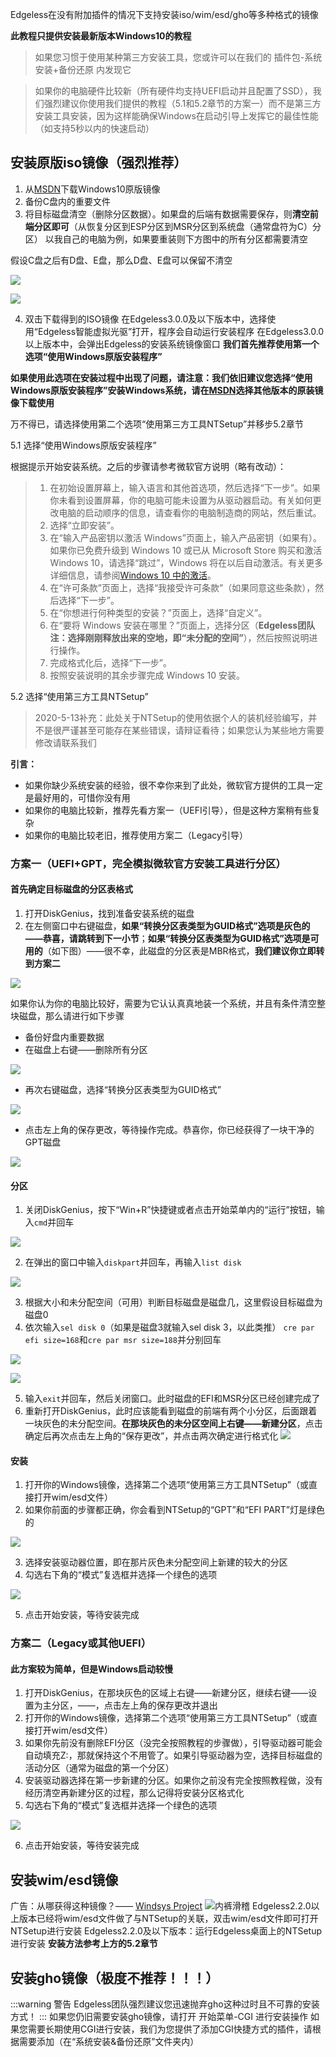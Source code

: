 Edgeless在没有附加插件的情况下支持安装iso/wim/esd/gho等多种格式的镜像

**此教程只提供安装最新版本Windows10的教程**

> 如果您习惯于使用某种第三方安装工具，您或许可以在我们的 插件包-系统安装+备份还原 内发现它

> 如果你的电脑硬件比较新（所有硬件均支持UEFI启动并且配置了SSD），我们强烈建议你使用我们提供的教程（5.1和5.2章节的方案一）而不是第三方安装工具安装，因为这样能确保Windows在启动引导上发挥它的最佳性能（如支持5秒以内的快速启动）


## 安装原版iso镜像（强烈推荐）

1. 从[MSDN](https://next.itellyou.cn/Original/Index)下载Windows10原版镜像
2. 备份C盘内的重要文件
3. 将目标磁盘清空（删除分区数据）。如果盘的后端有数据需要保存，则**清空前端分区即可**（从恢复分区到ESP分区到MSR分区到系统盘（通常盘符为C）分区）
以我自己的电脑为例，如果要重装则下方图中的所有分区都需要清空

假设C盘之后有D盘、E盘，那么D盘、E盘可以保留不清空

![](https://pineapple.edgeless.top/picbed/wiki/images/picture1_1564069746769.png)

![](https://pineapple.edgeless.top/picbed/wiki/images/picture2_1564071756150.png)

4. 双击下载得到的ISO镜像
在Edgeless3.0.0及以下版本中，选择使用“Edgeless智能虚拟光驱”打开，程序会自动运行安装程序
在Edgeless3.0.0以上版本中，会弹出Edgeless的安装系统镜像窗口
**我们首先推荐使用第一个选项“使用Windows原版安装程序”**

**如果使用此选项在安装过程中出现了问题，请注意：我们依旧建议您选择“使用Windows原版安装程序”安装Windows系统，请在[MSDN](https://msdn.itellyou.cn/)选择其他版本的原装镜像下载使用**

万不得已，请选择使用第二个选项“使用第三方工具NTSetup”并移步5.2章节

5.1 选择“使用Windows原版安装程序”

根据提示开始安装系统。之后的步骤请参考微软官方说明（略有改动）：

>1.  在初始设置屏幕上，输入语言和其他首选项，然后选择“下一步”。如果你未看到设置屏幕，你的电脑可能未设置为从驱动器启动。有关如何更改电脑的启动顺序的信息，请查看你的电脑制造商的网站，然后重试。
>2.  选择“立即安装”。
>3.  在“输入产品密钥以激活 Windows”页面上，输入产品密钥（如果有）。如果你已免费升级到 Windows 10 或已从 Microsoft Store 购买和激活 Windows 10，请选择“跳过”，Windows 将在以后自动激活。有关更多详细信息，请参阅[Windows 10 中的激活](https://support.microsoft.com/zh-cn/help/12440)。
>4.  在“许可条款”页面上，选择“我接受许可条款”（如果同意这些条款），然后选择“下一步”。
>5.  在“你想进行何种类型的安装？”页面上，选择“自定义”。
>6.  在“要将 Windows 安装在哪里？”页面上，选择分区（**Edgeless团队注：选择刚刚释放出来的空地，即“未分配的空间”**），然后按照说明进行操作。
>7.  完成格式化后，选择“下一步”。
>8.  按照安装说明的其余步骤完成 Windows 10 安装。


5.2 选择“使用第三方工具NTSetup”
> 2020-5-13补充：此处关于NTSetup的使用依据个人的装机经验编写，并不是很严谨甚至可能存在某些错误，请辩证看待；如果您认为某些地方需要修改请联系我们


**引言：**
* 如果你缺少系统安装的经验，很不幸你来到了此处，微软官方提供的工具一定是最好用的，可惜你没有用
* 如果你的电脑比较新，推荐先看方案一（UEFI引导），但是这种方案稍有些复杂
* 如果你的电脑比较老旧，推荐使用方案二（Legacy引导）
### **方案一（UEFI+GPT，完全模拟微软官方安装工具进行分区）**
#### **首先确定目标磁盘的分区表格式**
1. 打开DiskGenius，找到准备安装系统的磁盘
2. 在左侧窗口中右键磁盘，**如果“转换分区表类型为GUID格式”选项是灰色的——恭喜，请跳转到下一小节**；**如果“转换分区表类型为GUID格式”选项是可用的**（如下图）——很不幸，此磁盘的分区表是MBR格式，**我们建议你立即转到方案二**

![](https://pineapple.edgeless.top/picbed/wiki/images/screenshot_1574937751744.png)

如果你认为你的电脑比较好，需要为它认认真真地装一个系统，并且有条件清空整块磁盘，那么请进行如下步骤
* 备份好盘内重要数据
* 在磁盘上右键——删除所有分区

![](https://pineapple.edgeless.top/picbed/wiki/images/screenshot_1574937695177.png)

* 再次右键磁盘，选择“转换分区表类型为GUID格式”

![](https://pineapple.edgeless.top/picbed/wiki/images/screenshot_1574937751744.png)

* 点击左上角的保存更改，等待操作完成。恭喜你，你已经获得了一块干净的GPT磁盘

![](https://pineapple.edgeless.top/picbed/wiki/images/screenshot_1574938950444.png)

#### **分区**
1. 关闭DiskGenius，按下“Win+R”快捷键或者点击开始菜单内的“运行”按钮，输入`cmd`并回车

![](https://pineapple.edgeless.top/picbed/wiki/images/screenshot_1574939392394.png)

2. 在弹出的窗口中输入`diskpart`并回车，再输入`list disk`

![](https://pineapple.edgeless.top/picbed/wiki/images/screenshot_1574939590385.png)

3. 根据大小和未分配空间（可用）判断目标磁盘是磁盘几，这里假设目标磁盘为磁盘0
4. 依次输入`sel disk 0`（如果是磁盘3就输入sel disk 3，以此类推） `cre par efi size=168`和`cre par msr size=188`并分别回车

![](https://pineapple.edgeless.top/picbed/wiki/images/screenshot_1574941741366.png)

![](https://pineapple.edgeless.top/picbed/wiki/images/screenshot_1574939709719.png)

5. 输入`exit`并回车，然后关闭窗口。此时磁盘的EFI和MSR分区已经创建完成了
6. 重新打开DiskGenius，此时应该能看到磁盘的前端有两个小分区，后面跟着一块灰色的未分配空间。**在那块灰色的未分区空间上右键——新建分区**，点击确定后再次点击左上角的“保存更改”，并点击两次确定进行格式化
![](https://pineapple.edgeless.top/picbed/wiki/images/screenshot_1579586433103.png)

#### **安装**
1. 打开你的Windows镜像，选择第二个选项“使用第三方工具NTSetup”（或直接打开wim/esd文件）
2. 如果你前面的步骤都正确，你会看到NTSetup的“GPT”和“EFI PART”灯是绿色的

![](https://pineapple.edgeless.top/picbed/wiki/images/screenshot_1574940627909.png)

3. 选择安装驱动器位置，即在那片灰色未分配空间上新建的较大的分区
4. 勾选右下角的“模式”复选框并选择一个绿色的选项

![](https://pineapple.edgeless.top/picbed/wiki/images/screenshot_1574940777857.png)

5. 点击开始安装，等待安装完成


### **方案二（Legacy或其他UEFI）**
#### 此方案较为简单，但是Windows启动较慢
1. 打开DiskGenius，在那块灰色的区域上右键——新建分区，继续右键——设置为主分区，——，点击左上角的保存更改并退出
2. 打开你的Windows镜像，选择第二个选项“使用第三方工具NTSetup”（或直接打开wim/esd文件）
3. 如果你先前没有删除EFI分区（没完全按照教程的步骤做），引导驱动器可能会自动填充Z:，那就保持这个不用管了。如果引导驱动器为空，选择目标磁盘的活动分区（通常为磁盘的第一个分区）
4. 安装驱动器选择在第一步新建的分区。如果你之前没有完全按照教程做，没有经历清空再新建分区的过程，那么记得将安装分区格式化
5. 勾选右下角的“模式”复选框并选择一个绿色的选项

![](https://pineapple.edgeless.top/picbed/wiki/images/screenshot_1574940777857.png)

6. 点击开始安装，等待安装完成

## 安装wim/esd镜像
广告：从哪获得这种镜像？—— [Windsys Project](https://windsys.whatk.me/)  ![内裤滑稽](https://pineapple.edgeless.top/picbed/wiki/images/pc.gif)
Edgeless2.2.0以上版本已经将wim/esd文件做了与NTSetup的关联，双击wim/esd文件即可打开NTSetup进行安装
Edgeless2.2.0及以下版本：运行Edgeless桌面上的NTSetup进行安装
**安装方法参考上方的5.2章节**

## 安装gho镜像（极度不推荐！！！）
:::warning 警告
Edgeless团队强烈建议您迅速抛弃gho这种过时且不可靠的安装方式！
:::
如果您仍旧需要安装gho镜像，请打开 开始菜单-CGI 进行安装操作
如果您需要长期使用CGI进行安装，我们为您提供了添加CGI快捷方式的插件，请根据需要添加（在“系统安装&备份还原”文件夹内）